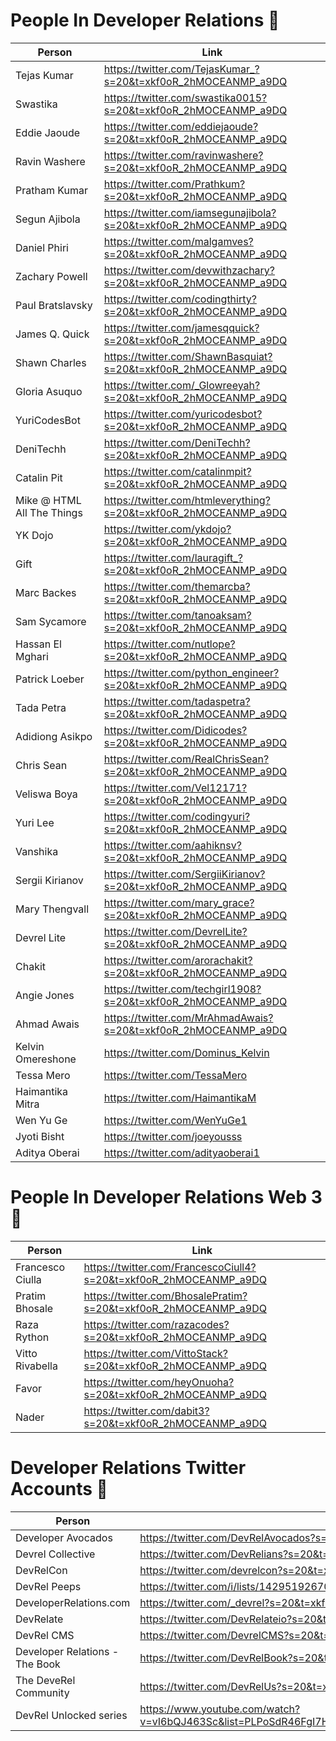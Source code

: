 # People In Developer Relations 🥑
| Person           | Link |
| ------------- |------------- |
| Tejas Kumar|https://twitter.com/TejasKumar_?s=20&t=xkf0oR_2hMOCEANMP_a9DQ|
| Swastika| https://twitter.com/swastika0015?s=20&t=xkf0oR_2hMOCEANMP_a9DQ|
| Eddie Jaoude|https://twitter.com/eddiejaoude?s=20&t=xkf0oR_2hMOCEANMP_a9DQ|
| Ravin Washere |https://twitter.com/ravinwashere?s=20&t=xkf0oR_2hMOCEANMP_a9DQ|
| Pratham Kumar   |https://twitter.com/Prathkum?s=20&t=xkf0oR_2hMOCEANMP_a9DQ|
| Segun Ajibola|https://twitter.com/iamsegunajibola?s=20&t=xkf0oR_2hMOCEANMP_a9DQ |
| Daniel Phiri|https://twitter.com/malgamves?s=20&t=xkf0oR_2hMOCEANMP_a9DQ |
| Zachary Powell|https://twitter.com/devwithzachary?s=20&t=xkf0oR_2hMOCEANMP_a9DQ |
| Paul Bratslavsky|https://twitter.com/codingthirty?s=20&t=xkf0oR_2hMOCEANMP_a9DQ |
| James Q. Quick|https://twitter.com/jamesqquick?s=20&t=xkf0oR_2hMOCEANMP_a9DQ |
| Shawn Charles| https://twitter.com/ShawnBasquiat?s=20&t=xkf0oR_2hMOCEANMP_a9DQ|
| Gloria Asuquo|https://twitter.com/_Glowreeyah?s=20&t=xkf0oR_2hMOCEANMP_a9DQ |
| YuriCodesBot|https://twitter.com/yuricodesbot?s=20&t=xkf0oR_2hMOCEANMP_a9DQ |
| DeniTechh|https://twitter.com/DeniTechh?s=20&t=xkf0oR_2hMOCEANMP_a9DQ |
| Catalin Pit|https://twitter.com/catalinmpit?s=20&t=xkf0oR_2hMOCEANMP_a9DQ |
| Mike @ HTML All The Things |https://twitter.com/htmleverything?s=20&t=xkf0oR_2hMOCEANMP_a9DQ |
| YK Dojo|https://twitter.com/ykdojo?s=20&t=xkf0oR_2hMOCEANMP_a9DQ|
| Gift |https://twitter.com/lauragift_?s=20&t=xkf0oR_2hMOCEANMP_a9DQ|
| Marc Backes |https://twitter.com/themarcba?s=20&t=xkf0oR_2hMOCEANMP_a9DQ |
| Sam Sycamore |https://twitter.com/tanoaksam?s=20&t=xkf0oR_2hMOCEANMP_a9DQ|
| Hassan El Mghari|https://twitter.com/nutlope?s=20&t=xkf0oR_2hMOCEANMP_a9DQ|
| Patrick Loeber |https://twitter.com/python_engineer?s=20&t=xkf0oR_2hMOCEANMP_a9DQ|
| Tada Petra|https://twitter.com/tadaspetra?s=20&t=xkf0oR_2hMOCEANMP_a9DQ|
| Adidiong Asikpo|https://twitter.com/Didicodes?s=20&t=xkf0oR_2hMOCEANMP_a9DQ|
| Chris Sean| https://twitter.com/RealChrisSean?s=20&t=xkf0oR_2hMOCEANMP_a9DQ|
| Veliswa Boya|https://twitter.com/Vel12171?s=20&t=xkf0oR_2hMOCEANMP_a9DQ|
| Yuri Lee|https://twitter.com/codingyuri?s=20&t=xkf0oR_2hMOCEANMP_a9DQ|
| Vanshika|https://twitter.com/aahiknsv?s=20&t=xkf0oR_2hMOCEANMP_a9DQ|
| Sergii Kirianov|https://twitter.com/SergiiKirianov?s=20&t=xkf0oR_2hMOCEANMP_a9DQ|
| Mary Thengvall|https://twitter.com/mary_grace?s=20&t=xkf0oR_2hMOCEANMP_a9DQ|
| Devrel Lite|https://twitter.com/DevrelLite?s=20&t=xkf0oR_2hMOCEANMP_a9DQ|
| Chakit|https://twitter.com/arorachakit?s=20&t=xkf0oR_2hMOCEANMP_a9DQ|
| Angie Jones|https://twitter.com/techgirl1908?s=20&t=xkf0oR_2hMOCEANMP_a9DQ|
| Ahmad Awais|https://twitter.com/MrAhmadAwais?s=20&t=xkf0oR_2hMOCEANMP_a9DQ|
| Kelvin Omereshone|https://twitter.com/Dominus_Kelvin|
| Tessa Mero | https://twitter.com/TessaMero |
| Haimantika Mitra | https://twitter.com/HaimantikaM |
| Wen Yu Ge | https://twitter.com/WenYuGe1 |
| Jyoti Bisht | https://twitter.com/joeyousss |
| Aditya Oberai | https://twitter.com/adityaoberai1 |


# People In Developer Relations Web 3 🥑
| Person           | Link |
| ------------- |------------- |
| Francesco Ciulla |https://twitter.com/FrancescoCiull4?s=20&t=xkf0oR_2hMOCEANMP_a9DQ|
| Pratim Bhosale |https://twitter.com/BhosalePratim?s=20&t=xkf0oR_2hMOCEANMP_a9DQ |
| Raza Rython|https://twitter.com/razacodes?s=20&t=xkf0oR_2hMOCEANMP_a9DQ |
| Vitto Rivabella|https://twitter.com/VittoStack?s=20&t=xkf0oR_2hMOCEANMP_a9DQ |
| Favor |https://twitter.com/heyOnuoha?s=20&t=xkf0oR_2hMOCEANMP_a9DQ |
| Nader |https://twitter.com/dabit3?s=20&t=xkf0oR_2hMOCEANMP_a9DQ|

# Developer Relations Twitter Accounts 🥑
| Person           | Link |
| ------------- |------------- |
| Developer Avocados |https://twitter.com/DevRelAvocados?s=20&t=xkf0oR_2hMOCEANMP_a9DQ|
| Devrel Collective|https://twitter.com/DevRelians?s=20&t=xkf0oR_2hMOCEANMP_a9DQ|
| DevRelCon|https://twitter.com/devrelcon?s=20&t=xkf0oR_2hMOCEANMP_a9DQ|
| DevRel Peeps|https://twitter.com/i/lists/1429519267062501377?s=20|
| DeveloperRelations.com|https://twitter.com/_devrel?s=20&t=xkf0oR_2hMOCEANMP_a9DQ|
| DevRelate|https://twitter.com/DevRelateio?s=20&t=xkf0oR_2hMOCEANMP_a9DQ|
| DevRel CMS|https://twitter.com/DevrelCMS?s=20&t=xkf0oR_2hMOCEANMP_a9DQ|
| Developer Relations - The Book|https://twitter.com/DevRelBook?s=20&t=xkf0oR_2hMOCEANMP_a9DQ|
| The DeveRel Community|https://twitter.com/DevRelUs?s=20&t=xkf0oR_2hMOCEANMP_a9DQ|
| DevRel Unlocked series|https://www.youtube.com/watch?v=vI6bQJ463Sc&list=PLPoSdR46FgI7H0SVOqSS_bNaIep8RkVCT&index=1&ab_channel=FrancescoCiulla|
